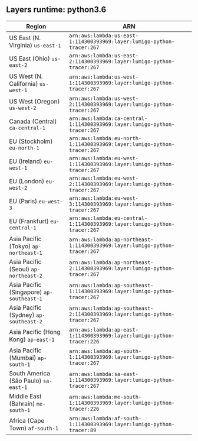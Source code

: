 Layers runtime: python3.6
----
| Region | ARN |
| --- | --- |
|US East (N. Virginia)  `us-east-1`|`arn:aws:lambda:us-east-1:114300393969:layer:lumigo-python-tracer:267`|
|US East (Ohio)  `us-east-2`|`arn:aws:lambda:us-east-2:114300393969:layer:lumigo-python-tracer:267`|
|US West (N. California)  `us-west-1`|`arn:aws:lambda:us-west-1:114300393969:layer:lumigo-python-tracer:267`|
|US West (Oregon)  `us-west-2`|`arn:aws:lambda:us-west-2:114300393969:layer:lumigo-python-tracer:267`|
|Canada (Central)  `ca-central-1`|`arn:aws:lambda:ca-central-1:114300393969:layer:lumigo-python-tracer:267`|
|EU (Stockholm)  `eu-north-1`|`arn:aws:lambda:eu-north-1:114300393969:layer:lumigo-python-tracer:267`|
|EU (Ireland)  `eu-west-1`|`arn:aws:lambda:eu-west-1:114300393969:layer:lumigo-python-tracer:267`|
|EU (London)  `eu-west-2`|`arn:aws:lambda:eu-west-2:114300393969:layer:lumigo-python-tracer:267`|
|EU (Paris)  `eu-west-3`|`arn:aws:lambda:eu-west-3:114300393969:layer:lumigo-python-tracer:267`|
|EU (Frankfurt)  `eu-central-1`|`arn:aws:lambda:eu-central-1:114300393969:layer:lumigo-python-tracer:267`|
|Asia Pacific (Tokyo)  `ap-northeast-1`|`arn:aws:lambda:ap-northeast-1:114300393969:layer:lumigo-python-tracer:267`|
|Asia Pacific (Seoul)  `ap-northeast-2`|`arn:aws:lambda:ap-northeast-2:114300393969:layer:lumigo-python-tracer:267`|
|Asia Pacific (Singapore)  `ap-southeast-1`|`arn:aws:lambda:ap-southeast-1:114300393969:layer:lumigo-python-tracer:267`|
|Asia Pacific (Sydney)  `ap-southeast-2`|`arn:aws:lambda:ap-southeast-2:114300393969:layer:lumigo-python-tracer:267`|
|Asia Pacific (Hong Kong)  `ap-east-1`|`arn:aws:lambda:ap-east-1:114300393969:layer:lumigo-python-tracer:226`|
|Asia Pacific (Mumbai)  `ap-south-1`|`arn:aws:lambda:ap-south-1:114300393969:layer:lumigo-python-tracer:267`|
|South America (São Paulo)  `sa-east-1`|`arn:aws:lambda:sa-east-1:114300393969:layer:lumigo-python-tracer:267`|
|Middle East (Bahrain)  `me-south-1`|`arn:aws:lambda:me-south-1:114300393969:layer:lumigo-python-tracer:226`|
|Africa (Cape Town)  `af-south-1`|`arn:aws:lambda:af-south-1:114300393969:layer:lumigo-python-tracer:89`|
